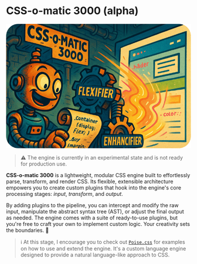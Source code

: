 # CSS-o-matic 3000 (alpha)

![CSS-o-matic 3000](../../../images/css-engine.png)

> ⚠️ The engine is currently in an experimental state and is not ready for production use.

**CSS-o-matic 3000** is a lightweight, modular CSS engine built to effortlessly parse, transform, and render CSS. Its flexible, extensible architecture empowers you to create custom plugins that hook into the engine's core processing stages: *input*, *transform*, and *output*.

By adding plugins to the pipeline, you can intercept and modify the raw input, manipulate the abstract syntax tree (AST), or adjust the final output as needed. The engine comes with a suite of ready-to-use plugins, but you're free to craft your own to implement custom logic. Your creativity sets the boundaries. 🚀

> ℹ️ At this stage, I encourage you to check out [`Poise.css`](/modules/composite/declarative-css/readme.md) for examples on how to use and extend the engine. It's a custom language engine designed to provide a natural language-like approach to CSS.
